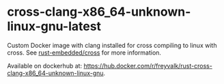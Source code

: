 # cross-clang-x86_64-unknown-linux-gnu-latest
Custom Docker image with clang installed for cross compiling to linux with cross.
See [rust-embedded/cross](https://github.com/rust-embedded/cross) for more information.

Available on dockerhub at: https://hub.docker.com/r/freyvalk/rust-cross-clang-x86_64-unknown-linux-gnu.
